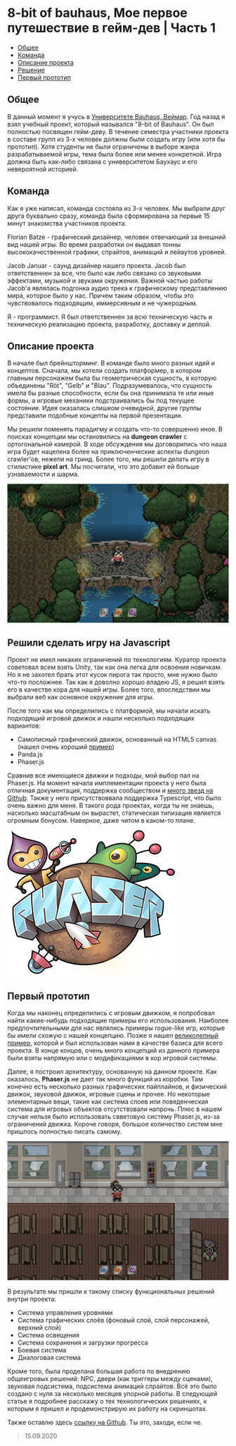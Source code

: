 # 8-bit of bauhaus, Мое первое путешествие в гейм-дев | Часть 1

- [Общее](##общее)
- [Команда](##команда)
- [Описание проекта](##описание-проекта)
- [Решение](##решили-сделать-игру-на-javascript)
- [Первый прототип](##первый-прототип)

## Общее

В данный момент я учусь в [Университете Bauhaus, Веймар][link_bauhaus]. Год назад я взял учебный проект, который назывался "8-bit of Bauhaus". Он был полностью посвящен гейм-деву. В течение семестра участники проекта в составе групп из 3-х человек должны были создать игру (или хотя бы прототип). Хотя студенты не были ограничены в выборе жанра разрабатываемой игры, тема была более или менее конкретной. Игра должна быть как-либо связана с университетом Баухаус и его невероятной историей.


## Команда

Как я уже написал, команда состояла из 3-х человек. Мы выбрали друг друга буквально сразу, команда была сформирована за первые 15 минут знакомства участников проекта.

Florian Batze - графический дизайнер, человек отвечающий за внешний вид нашей игры. Во время разработки он выдавал тонны высококачественной графики, спрайтов, анимаций и лейаутов уровней.

Jacob Januar - саунд дизайнер нашего проекта. Jacob был ответственнен за все, что было как либо связано со звуковыми эффектами, музыкой и звуками окружения. Важной частью работы Jacob'а являлась подгонка аудио трека к графическому представлению мира, которое было у нас. Причем таким образом, чтобы это чувствовалось подходящим, иммерсивным и не чужеродным.

Я - программист. Я был ответственнен за всю техническую часть и техническую реализацию проекта, разработку, доставку и деплой.


## Описание проекта

В начале был брейншторминг. В команде было много разных идей и концептов. Сначала, мы хотели создать платформер, в котором главным персонажем была бы геометрическая сущность, в которую объединены "Röt", "Gelb" и "Blau". Подразумевалось, что сущность имела бы разные способности, если бы она принимала те или иные формы, а игровые механики подстраивались бы под текущее состояние. Идея оказалась слишком очевидной, другие группы представили подобные концепты на первой презентации.

Мы решили поменять парадигму и создать что-то совершенно иное. В поисках концепции мы остановились на **dungeon crawler** с ортогональной камерой. В ходе обсуждения мы договорились что наша игра будет нацелена более на приключенческие аспекты dungeon crawler'ов, нежели на гринд. Более того, мы решили делать игру в стилистике **pixel art**. Мы посчитали, что это добавит ей больше узнаваемости и шарма.

![Скриншот игры (1)](../../images/code/02/screenshot_2.png)


## Решили сделать игру на Javascript

Проект не имел никаких ограничений по технологиям. Куратор проекта советовал всем взять Unity, так как она легка для освоения новичкам. Но я не захотел брать этот кусок пирога так просто, мне нужно было что-то посложнее. Так как я доволно хорошо владею JS, я решил взять его в качестве кора для нашей игры. Более того, впоследствии мы выбрали веб как основное окружение для игры.

После того как мы определились с платформой, мы начали искать подходящий игровой движок и нашли несколько подходящих вариантов:
- Самописный графический движок, основанный на HTML5 canvas (нашел очень хороший [пример][link_self_written_engine])
- Panda.js
- Phaser.js

Сравнив все имеющиеся движки и подходы, мой выбор пал на Phaser.js. На момент начала имплементации проекта у него была отличная документация, поддержка сообществом и [много звезд на Github][link_phaser]. Также у него присутствоввала поддержка Typescript, что было очень важно для меня. В такого рода проектах, когда ты не знаешь, насколько масштабным он вырастет, статическая типизация является огромным бонусом. Наверное, даже читом в каком-то плане.

![Phaser](../../images/code/02/phaser.png)


## Первый прототип

Когда мы наконец определились с игровым движком, я попробовал найти какие-нибудь подходящие примеры его использования. Наиболее предпочтительными для нас являлись примеры rogue-like игр, которые бы имели схожую с нашей концепцию. Позже я нашел [великолепный пример][link_first_example], которой и был использован нами в качестве базиса для всего проекта. В конце концов, очень много концепций из данного примера были взяты напрямую или с модификациями в кор игровой системы.

Далее, я построил архитектуру, основанную на данном проекте. Как оказалось, **Phaser.js** не дает так много функций из коробки. Там конечно есть несколько разных графических пайплайнов, и физический движок, звуковой движок, игровые сцены и прочее. Но некоторые элементарные вещи, такие как система слоев или поведенческая система для игровых объектов отсутствовали напрочь. Плюс в нашем случае нельзя было использовать свветовую систему Phaser.js, из-за ограничений движка. Короче говоря, большое количество систем мне пришлось полностью писать самому.

![Скриншот игры (2)](../../images/code/02/screenshot_1.png)

В результате мы пришли к такому списку функциональных решений внутри проекта:
- Система управления уровнями
- Система графических слоёв (фоновый слой, слой персонажей, верхний слой)
- Система освещения
- Система сохранения и загрузки прогресса
- Боевая система
- Диалоговая система

Кроме того, была проделана большая работа по внедрению общеигровых решений: NPC, двери (как триггеры между сценами), звуковая подсистема, подсистема анимаций спрайтов. Всё это было создано с нуля за несколько месяцев упорной работы. В следующей статье я подробнее расскажу о тех технологических решениях, к которым я пришел и продемонстрирую их работу на скриншотах.

Также оставлю здесь [ссылку на Github][link_game]. Ты это, заходи, если че.


> 15.09.2020


<!-- ссылки -->
[link_bauhaus]: https://www.uni-weimar.de/de/universitaet/start/
[link_self_written_engine]: http://frankpoth.info/content/pop-vlog/javascript/2018/006-rabbit-trap/rabbit-trap.html
[link_phaser]: https://github.com/photonstorm/phaser
[link_first_example]: https://github.com/mipearson/dungeondash
[link_game]: https://github.com/sharadbrat/traumhaus
